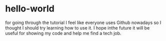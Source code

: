 # hello-world
for going through the tutorial
I feel like everyone uses Github nowadays so I thought I should try learning how to use it. I hope inthe future it will be useful for showing my code and help me find a tech job.

